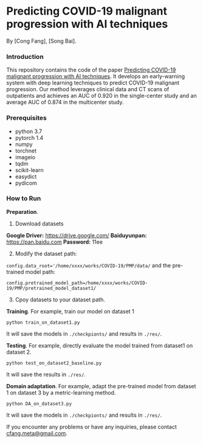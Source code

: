 # Predicting COVID-19 malignant progression with AI techniques
By [Cong Fang], [Song Bai].

### Introduction
This repository contains the code of the paper [Predicting COVID-19 malignant progression with AI techniques](https://arxiv.org/abs/xxxx.xxxxx). It develops an early-warning system with deep learning techniques to predict COVID-19 malignant progression. Our method leverages clinical data and CT scans of outpatients and achieves an AUC of 0.920 in the single-center study and an average AUC of 0.874 in the multicenter study.

### Prerequisites
* python 3.7
* pytorch 1.4
* numpy 
* torchnet
* imageio
* tqdm
* scikit-learn
* easydict
* pydicom

### How to Run

**Preparation**.
1. Download datasets

  **Google Driver:** https://drive.google.com/
  **Baiduyunpan:** https://pan.baidu.com
  **Password:** 11ee
  
2. Modify the dataset path:

```config.data_root='/home/xxxx/works/COVID-19/PMP/data/```
and the pre-trained model path:

```config.pretrained_model_path=/home/xxxx/works/COVID-19/PMP/pretrained_model_dataset1/```

3. Cpoy datasets to your dataset path.

**Training**. For example, train our model on dataset 1

```Shell
python train_on_dataset1.py
```
It will save the models in ```./checkpionts/``` and results in ```./res/```.

**Testing**. For example, directly evaluate the model trained from dataset1 on dataset 2.

```Shell
python test_on_dataset2_baseline.py
```
It will save the results in ```./res/```.

**Domain adaptation**. For example, adapt the pre-trained model from dataset 1 on dataset 3 by a metric-learning method.

```Shell
python DA_on_dataset3.py
```
It will save the models in ```./checkpionts/``` and results in ```./res/```.

If you encounter any problems or have any inquiries, please contact cfang.meta@gmail.com.

